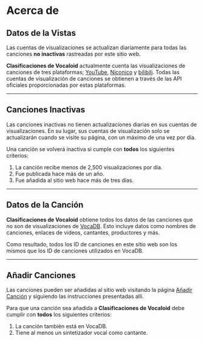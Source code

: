 # **Acerca de**

## Datos de la Vistas
Las cuentas de visualizaciones se actualizan diariamente para todas las canciones **no inactivas** rastreadas por este sitio web.

**Clasificaciones de Vocaloid** actualmente cuenta las visualizaciones de canciones de tres plataformas; [YouTube](https://www.youtube.com), [Niconico](https://www.nicovideo.jp/) y [bilibili](https://www.bilibili.tv). Todas las cuentas de visualización de canciones se obtienen a través de las API oficiales proporcionadas por estas plataformas.

---

## Canciones Inactivas
Las canciones inactivas no tienen actualizaciones diarias en sus cuentas de visualizaciones.
En su lugar, sus cuentas de visualización solo se actualizarán cuando se visite su página, con un máximo de una vez por día.

Una canción se volverá inactiva si cumple con **todos** los siguientes criterios:

1. La canción recibe menos de 2,500 visualizaciones por día.
2. Fue publicada hace más de un año.
3. Fue añadida al sitio web hace más de tres días.

---

## Datos de la Canción
**Clasificaciones de Vocaloid** obtiene todos los datos de las canciones que no son de visualizaciones de [VocaDB](https://vocadb.net/). 
Esto incluye datos como nombres de canciones, enlaces de videos, cantantes, productores y más.

Como resultado, todos los ID de canciones en este sitio web son los mismos que los ID de canciones utilizados en VocaDB.

---

## Añadir Canciones
Las canciones pueden ser añadidas al sitio web visitando la página [Añadir Canción](./song/add) y siguiendo las instrucciones presentadas allí.

Para que una canción sea añadida a **Clasificaciones de Vocaloid** debe cumplir con **todos** los siguientes criterios:

1. La canción también está en VocaDB.
2. Tiene al menos un sintetizador vocal como cantante.